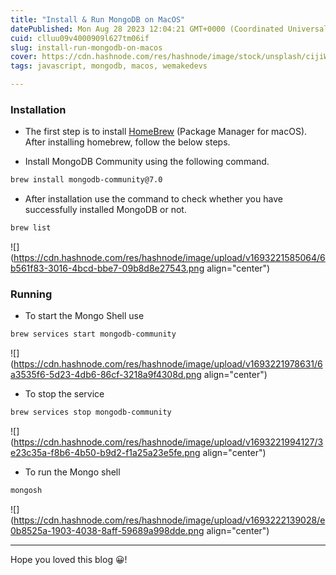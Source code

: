 ```yaml
---
title: "Install & Run MongoDB on MacOS"
datePublished: Mon Aug 28 2023 12:04:21 GMT+0000 (Coordinated Universal Time)
cuid: clluu09v4000909l627tm06if
slug: install-run-mongodb-on-macos
cover: https://cdn.hashnode.com/res/hashnode/image/stock/unsplash/cijiWIwsMB8/upload/f033f9bc52efd367aaec68f13d69b850.jpeg
tags: javascript, mongodb, macos, wemakedevs

---
```


### Installation

* The first step is to install [HomeBrew](https://brew.sh/) (Package Manager for macOS). After installing homebrew, follow the below steps.
    
* Install MongoDB Community using the following command.
    

```bash
brew install mongodb-community@7.0
```

* After installation use the command to check whether you have successfully installed MongoDB or not.
    

```bash
brew list
```

![](https://cdn.hashnode.com/res/hashnode/image/upload/v1693221585064/6b561f83-3016-4bcd-bbe7-09b8d8e27543.png align="center")

### Running

* To start the Mongo Shell use
    

```bash
brew services start mongodb-community
```

![](https://cdn.hashnode.com/res/hashnode/image/upload/v1693221978631/6a3535f6-5d23-4db6-86cf-3218a9f4308d.png align="center")

* To stop the service
    

```bash
brew services stop mongodb-community
```

![](https://cdn.hashnode.com/res/hashnode/image/upload/v1693221994127/3e23c35a-f8b6-4b50-b9d2-f1a25a23e5fe.png align="center")

* To run the Mongo shell
    

```bash
mongosh
```

![](https://cdn.hashnode.com/res/hashnode/image/upload/v1693222139028/e0b8525a-1903-4038-8aff-59689a998dde.png align="center")

---

Hope you loved this blog 😀!